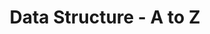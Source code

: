 ---
layout: tag-blog
title: Data Structure - A to Z
slug: datastructure
category: algorithm
menu: false
order: 1
---